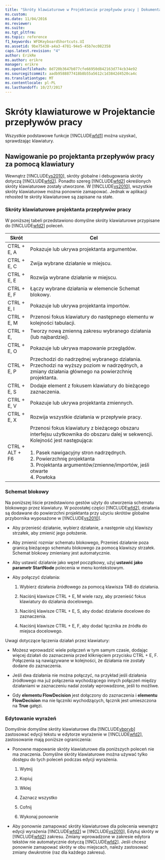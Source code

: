 ```yaml
---
title: "Skróty klawiaturowe w Projektancie przepływów pracy | Dokumentacja firmy Microsoft"
ms.custom: 
ms.date: 11/04/2016
ms.reviewer: 
ms.suite: 
ms.tgt_pltfrm: 
ms.topic: reference
f1_keywords: WFDKeyboardShortcuts.UI
ms.assetid: 9be75438-a4a3-4781-94e5-45b7ec082358
caps.latest.revision: "4"
author: ErikRe
ms.author: erikre
manager: erikre
ms.openlocfilehash: 8d720b3647b077cfe66950d842163d774cb34e92
ms.sourcegitcommit: aadb9588877418b8b55a5612c1d3842d4520ca4c
ms.translationtype: MT
ms.contentlocale: pl-PL
ms.lasthandoff: 10/27/2017
---
```

# <a name="keyboard-shortcuts-in-the-workflow-designer"></a>Skróty klawiaturowe w Projektancie przepływów pracy
Wszystkie podstawowe funkcje [!INCLUDE[wfd1](../workflow-designer/includes/wfd1_md.md)] można uzyskać, sprawdzając klawiatury.  
  
## <a name="navigating-the-workflow-designer-using-the-keyboard"></a>Nawigowanie po projektanta przepływów pracy za pomocą klawiatury  
 Wewnątrz [!INCLUDE[vs2010](../misc/includes/vs2010_md.md)], skróty globalne i debugowania skróty dotyczą [!INCLUDE[wfd2](../workflow-designer/includes/wfd2_md.md)]. Ponadto szereg [!INCLUDE[wfd2](../workflow-designer/includes/wfd2_md.md)] określonych skróty klawiaturowe zostały utworzone. W [!INCLUDE[vs2010](../misc/includes/vs2010_md.md)], wszystkie skróty klawiaturowe można ponownie zamapować. Jednak w aplikacji rehosted te skróty klawiaturowe są zapisane na stałe.  
  
### <a name="workflow-designer-keyboard-shortcuts"></a>Skróty klawiaturowe projektanta przepływów pracy  
 W poniższej tabeli przedstawiono domyślne skróty klawiaturowe przypisane do [!INCLUDE[wfd2](../workflow-designer/includes/wfd2_md.md)] poleceń.  
  
|Skrót|Cel|  
|--------------|-------------|  
|CTRL + E, A|Pokazuje lub ukrywa projektanta argumentów.|  
|CTRL + E, C|Zwija wybrane działanie w miejscu.|  
|CTRL + E, E|Rozwija wybrane działanie w miejscu.|  
|CTRL + E, F|Łączy wybrane działania w elemencie Schemat blokowy.|  
|CTRL + E, I|Pokazuje lub ukrywa projektanta importów.|  
|CTRL + E, M|Przenosi fokus klawiatury do następnego elementu w kolejności tabulacji.|  
|CTRL + E,|Tworzy nową zmienną zakresu wybranego działania (lub najbardziej).|  
|CTRL + E, O|Pokazuje lub ukrywa mapowanie przeglądów.|  
|CTRL + E, P|Przechodzi do nadrzędnej wybranego działania. Przechodzi na wyższy poziom w nadrzędnych, a zmiany działania głównego na powierzchnię projektanta.|  
|CTRL + E, S|Dodaje element z fokusem klawiatury do bieżącego zaznaczenia.|  
|CTRL + E, V|Pokazuje lub ukrywa projektanta zmiennych.|  
|CTRL + E, X|Rozwija wszystkie działania w przepływie pracy.|  
|CTRL + ALT + F6|Przenosi fokus klawiatury z bieżącego obszaru interfejsu użytkownika do obszaru dalej w sekwencji. Kolejność jest następująca:<br /><br /> 1.  Pasek nawigacyjny stron nadrzędnych.<br />2.  Powierzchnię projektanta<br />3.  Projektanta argumentów/zmienne/importów, jeśli otwarte<br />4.  Powłoka|  
  
### <a name="flowchart"></a>Schemat blokowy  
 Na poniższej liście przedstawiono gestów użyty do utworzenia schematu blokowego przez klawiatury. W pozostałej części [!INCLUDE[wfd2](../workflow-designer/includes/wfd2_md.md)], działania są dodawane do powierzchni projektanta przy użyciu skrótów globalne przybornika wyposażone w [!INCLUDE[vs2010](../misc/includes/vs2010_md.md)].  
  
-   Aby przenieść działanie, wybierz działanie, a następnie użyj klawiszy strzałek, aby zmienić jego położenie.  
  
-   Aby zmienić rozmiar schematu blokowego, Przenieś działanie poza granicą bieżącego schematu blokowego za pomocą klawiszy strzałek. Schemat blokowy zmieniany jest automatycznie.  
  
-   Aby ustawić działanie jako węzeł początkowy, użyj **ustawić jako parametr StartNode** polecenia w menu kontekstowym.  
  
-   Aby połączyć działania:  
  
    1.  Wybierz działania źródłowego za pomocą klawisza TAB do działania.  
  
    2.  Naciśnij klawisze CTRL + E, M wiele razy, aby przenieść fokus klawiatury do działania docelowego.  
  
    3.  Naciśnij klawisze CTRL + E, S, aby dodać działanie docelowe do zaznaczenia.  
  
    4.  Naciśnij klawisze CTRL + E, F, aby dodać łącznika ze źródła do miejsca docelowego.  
  
 Uwagi dotyczące łączenia działań przez klawiatury:  
  
-   Możesz wprowadzić wiele połączeń w tym samym czasie, dodając więcej działań do zaznaczenia przed kliknięciem przycisku CTRL + E, F. Połączenia są nawiązywane w kolejności, że działania nie zostały dodane do zaznaczenia.  
  
-   Jeśli dwa działania nie można połączyć, na przykład jeśli działania źródłowego ma już połączenia wychodzącego innych połączeń między działaniami w zaznaczeniu nadal zostały wprowadzone, jeśli to możliwe.  
  
-   Gdy **elementu FlowDecision** jest dołączony do zaznaczenia i **elementu FlowDecision** ma nie łączniki wychodzących, łącznik jest umieszczona na **True** gałęzi.  
  
### <a name="expression-editing"></a>Edytowanie wyrażeń  
 Domyślnie domyślne skróty klawiaturowe dla [!INCLUDE[vbprvb](../code-quality/includes/vbprvb_md.md)] zastosować edycji tekstu w edytorze wyrażenie w [!INCLUDE[wfd2](../workflow-designer/includes/wfd2_md.md)], zastosowanie mają poniższe ograniczenia:  
  
-   Ponowne mapowanie skróty klawiaturowe dla poniższych poleceń nie ma znaczenia. Domyślne skróty klawiaturowe można używać tylko dostępu do tych poleceń podczas edycji wyrażenia.  
  
    1.  Wytnij  
  
    2.  Kopiuj  
  
    3.  Wklej  
  
    4.  Zaznacz wszystko  
  
    5.  Cofnij  
  
    6.  Wykonaj ponownie  
  
-   Aby ponownie zamapować skróty klawiaturowe dla polecenia wewnątrz edycji wyrażenia [!INCLUDE[wfd2](../workflow-designer/includes/wfd2_md.md)] w [!INCLUDE[vs2010](../misc/includes/vs2010_md.md)], Edytuj skróty w [!INCLUDE[wfd2](../workflow-designer/includes/wfd2_md.md)] zakresu. Zmiany wprowadzone w zakresie edytora tekstów nie automatycznie dotyczą [!INCLUDE[wfd2](../workflow-designer/includes/wfd2_md.md)]. Jeśli chcesz ponownie zamapować skróty w obu miejscach, należy zastosować zmiany dwukrotnie (raz dla każdego zakresu).
